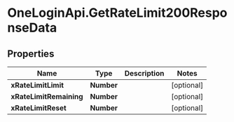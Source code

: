 # OneLoginApi.GetRateLimit200ResponseData

## Properties

Name | Type | Description | Notes
------------ | ------------- | ------------- | -------------
**xRateLimitLimit** | **Number** |  | [optional] 
**xRateLimitRemaining** | **Number** |  | [optional] 
**xRateLimitReset** | **Number** |  | [optional] 


